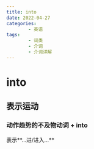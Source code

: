 ```yaml
---
title: into
date: 2022-04-27
categories:
        - 英语
tags:
        - 词类
        - 介词
        - 介词详解
---
```


# into

## 表示运动

### 动作趋势的不及物动词 + into

表示**...进/进入...**
